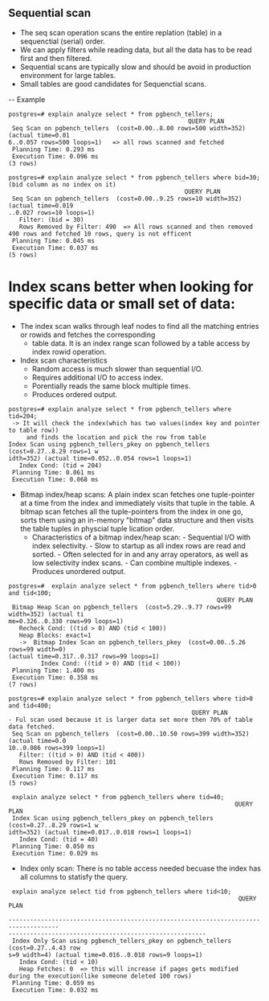 ## Sequential scan
- The seq scan operation scans the entire replation (table) in a sequenctial (serial) order.
- We can apply filters while reading data, but all the data has to be read first and then filtered.
- Sequential scans are typically slow and should be avoid in production environment for large tables.
- Small tables are good candidates for Sequenctial scans.

-- Example
```
postgres=# explain analyze select * from pgbench_tellers;
                                                  QUERY PLAN
 Seq Scan on pgbench_tellers  (cost=0.00..8.00 rows=500 width=352) (actual time=0.01
6..0.057 rows=500 loops=1)   => all rows scanned and fetched
 Planning Time: 0.293 ms
 Execution Time: 0.096 ms
(3 rows)

postgres=# explain analyze select * from pgbench_tellers where bid=30; (bid column as no index on it)
                                                 QUERY PLAN
 Seq Scan on pgbench_tellers  (cost=0.00..9.25 rows=10 width=352) (actual time=0.019
..0.027 rows=10 loops=1)
   Filter: (bid = 30)
   Rows Removed by Filter: 490  => All rows scanned and then removed 490 rows and fetched 10 rows, query is not efficent
 Planning Time: 0.045 ms
 Execution Time: 0.037 ms
(5 rows)
```

# Index scans better when looking for specific data or small set of data: 
 - The index scan walks through leaf nodes to find all the matching entries or rowids and fetches the corresponding 
   - table data. It is an index range scan followed by a table access by index rowid operation.
- Index scan characteristics
  - Random access is much slower than sequential I/O.
  - Requires additional I/O to access index.
  - Porentially reads the same block multiple times.
  - Produces ordered output.

```
postgres=# explain analyze select * from pgbench_tellers where tid=204;
 -> It will check the index(which has two values(index key and pointer to table row)) 
     and finds the location and pick the row from table
Index Scan using pgbench_tellers_pkey on pgbench_tellers  (cost=0.27..8.29 rows=1 w
idth=352) (actual time=0.052..0.054 rows=1 loops=1)
   Index Cond: (tid = 204)
 Planning Time: 0.061 ms
 Execution Time: 0.068 ms
```

- Bitmap index/heap scans: A plain index scan fetches one tuple-pointer at a time from the index and immediately visits
                           that tuple in the table. A bitmap scan fetches all the tuple-pointers from the index in one go,
                           sorts them using an in-memory "bitmap" data structure and then visits the table tuples in physcial
                           tuple lication order.
  - Characteristics of a bitmap index/heap scan:
        - Sequential I/O with index selectivity.
        - Slow to startup as all index rows are read and sorted.
        - Often selected for in and any array operators, as well as low selectivity index scans.
        - Can combine multiple indexes.
        - Produces unordered output.
```
postgres=#  explain analyze select * from pgbench_tellers where tid>0 and tid<100;
                                                          QUERY PLAN
 Bitmap Heap Scan on pgbench_tellers  (cost=5.29..9.77 rows=99 width=352) (actual ti
me=0.326..0.330 rows=99 loops=1)
   Recheck Cond: ((tid > 0) AND (tid < 100))
   Heap Blocks: exact=1
   ->  Bitmap Index Scan on pgbench_tellers_pkey  (cost=0.00..5.26 rows=99 width=0)
(actual time=0.317..0.317 rows=99 loops=1)
         Index Cond: ((tid > 0) AND (tid < 100))
 Planning Time: 1.400 ms
 Execution Time: 0.358 ms
(7 rows)

postgres=# explain analyze select * from pgbench_tellers where tid>0 and tid<400;
                                                   QUERY PLAN
- Ful scan used because it is larger data set more then 70% of table data fetched.
 Seq Scan on pgbench_tellers  (cost=0.00..10.50 rows=399 width=352) (actual time=0.0
10..0.086 rows=399 loops=1)
   Filter: ((tid > 0) AND (tid < 400))
   Rows Removed by Filter: 101
 Planning Time: 0.117 ms
 Execution Time: 0.117 ms
(5 rows)

 explain analyze select * from pgbench_tellers where tid=40;
                                                               QUERY PLAN
 Index Scan using pgbench_tellers_pkey on pgbench_tellers  (cost=0.27..8.29 rows=1 w
idth=352) (actual time=0.017..0.018 rows=1 loops=1)
   Index Cond: (tid = 40)
 Planning Time: 0.050 ms
 Execution Time: 0.029 ms

```
- Index only scan:
    There is no table access needed becuase the index has all columns to statisfy the query.
```
 explain analyze select tid from pgbench_tellers where tid<10;
                                                                QUERY PLAN

------------------------------------------------------------------------------------
-------------------------------------------------------
 Index Only Scan using pgbench_tellers_pkey on pgbench_tellers  (cost=0.27..4.43 row
s=9 width=4) (actual time=0.016..0.018 rows=9 loops=1)
   Index Cond: (tid < 10)
   Heap Fetches: 0  => this will increase if pages gets modified during the execution(like someone deleted 100 rows)
 Planning Time: 0.059 ms
 Execution Time: 0.032 ms
```



